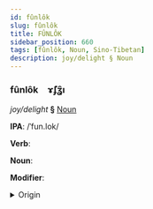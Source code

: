 ```yaml
---
id: fûnlôk
slug: fûnlôk
title: FÛNLÔK
sidebar_position: 660
tags: [fûnlôk, Noun, Sino-Tibetan]
description: joy/delight § Noun
---
```


### fûnlôk&emsp;<span kind="abugida">ɤ̃ʄʓ̑ı</span>

*joy/delight* **§** [Noun](../../tags/Noun)

**IPA**: /ˈfun.lok/

**Verb**: 

**Noun**: 

**Modifier**: 

<details>
    <summary>Origin</summary>
    Cantonese 歡樂 fun1 lok6 /fuːn.lɔːk̚/<br/>
    <em>Sino-Tibetan Language Family</em>
</details>